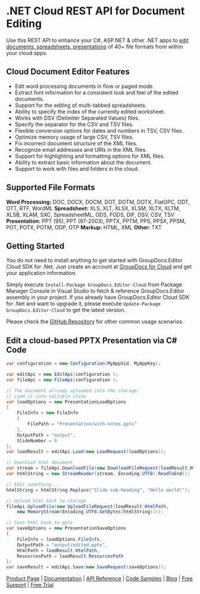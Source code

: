 # .NET Cloud REST API for Document Editing

Use this REST API to enhance your C#, ASP.NET & other .NET apps to [edit documents, spreadsheets, presentations](https://products.groupdocs.cloud/editor/net) of 40+ file formats from within your cloud apps.

## Cloud Document Editor Features

- Edit word processing documents in flow or paged mode.
- Extract font information for a consistent look and feel of the edited documents.
- Support for the editing of multi-tabbed spreadsheets.
- Ability to specify the index of the currently edited worksheet.
- Works with DSV (Delimiter Separated Values) files.
- Specify the separator for the CSV and TSV files.
- Flexible conversion options for dates and numbers in TSV, CSV files.
- Optimize memory usage of large CSV, TSV files.
- Fix incorrect document structure of the XML files.
- Recognize email addresses and URIs in the XML files.
- Support for highlighting and formatting options for XML files.
- Ability to extract basic information about the document.
- Support to work with files and folders in the cloud.

## Supported File Formats

**Word Processing:** DOC, DOCX, DOCM, DOT, DOTM, DOTX, FlatOPC, ODT, OTT, RTF, WordML
**Spreadsheet:** XLS, XLT, XLSX, XLSM, XLTX, XLTM, XLSB, XLAM, SXC, SpreadsheetML, ODS, FODS, DIF, DSV, CSV, TSV
**Presentation:** PPT (95), PPT (97-2003), PPTX, PPTM, PPS, PPSX, PPSM, POT, POTX, POTM, ODP, OTP
**Markup:** HTML, XML
**Other:** TXT

## Getting Started

You do not need to install anything to get started with GroupDocs.Editor Cloud SDK for .Net. Just create an account at [GroupDocs for Cloud](https://dashboard.groupdocs.cloud/#/apps) and get your application information.

Simply execute `Install-Package GroupDocs.Editor-Cloud` from Package Manager Console in Visual Studio to fetch & reference GroupDocs.Editor assembly in your project. If you already have GroupDocs.Editor Cloud SDK for .Net and want to upgrade it, please execute `Update-Package GroupDocs.Editor-Cloud` to get the latest version.

Please check the [GitHub Repository](https://github.com/groupdocs-editor-cloud/groupdocs-editor-cloud-dotnet) for other common usage scenarios.

## Edit a cloud-based PPTX Presentation via C# Code

```csharp
var configuration = new Configuration(MyAppSid, MyAppKey);

var editApi = new EditApi(configuration );
var fileApi = new FileApi(configuration );

// The document already uploaded into the storage.
// Load it into editable state
var loadOptions = new PresentationLoadOptions
{
    FileInfo = new FileInfo
    {
        FilePath = "Presentation/with-notes.pptx"
    },
    OutputPath = "output",
    SlideNumber = 0
};
var loadResult = editApi.Load(new LoadRequest(loadOptions));

// Download html document
var stream = fileApi.DownloadFile(new DownloadFileRequest(loadResult.HtmlPath));
var htmlString = new StreamReader(stream, Encoding.UTF8).ReadToEnd();

// Edit something...
htmlString = htmlString.Replace("Slide sub-heading", "Hello world!");

// Upload html back to storage
fileApi.UploadFile(new UploadFileRequest(loadResult.HtmlPath,
    new MemoryStream(Encoding.UTF8.GetBytes(htmlString))));

// Save html back to pptx
var saveOptions = new PresentationSaveOptions
{
    FileInfo = loadOptions.FileInfo,
    OutputPath = "output/edited.pptx",
    HtmlPath = loadResult.HtmlPath,
    ResourcesPath = loadResult.ResourcesPath
};
var saveResult = editApi.Save(new SaveRequest(saveOptions));
```

[Product Page](https://products.groupdocs.cloud/editor/net) | [Documentation](https://wiki.groupdocs.cloud/editorcloud/) | [API Reference](https://apireference.groupdocs.cloud/editor/) | [Code Samples](https://github.com/groupdocs-editor-cloud/groupdocs-editor-cloud-dotnet) | [Blog](https://blog.groupdocs.cloud/) | [Free Support](https://forum.groupdocs.cloud/c/editor) | [Free Trial](https://dashboard.groupdocs.cloud/#/apps)
